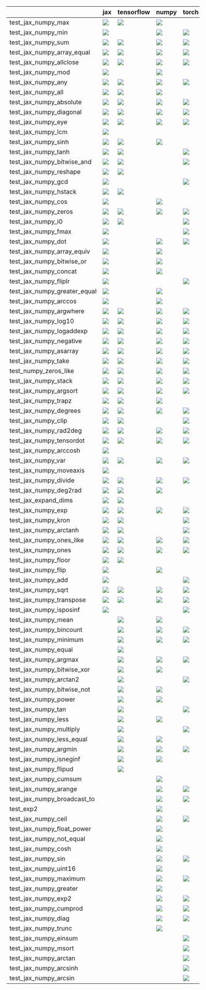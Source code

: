 |                              | jax                                                                                                                                                                                    | tensorflow                                                                                                                                                                             | numpy                                                                                                                                                                                  | torch                                                                                                                                                                                  |
|:-----------------------------|:---------------------------------------------------------------------------------------------------------------------------------------------------------------------------------------|:---------------------------------------------------------------------------------------------------------------------------------------------------------------------------------------|:---------------------------------------------------------------------------------------------------------------------------------------------------------------------------------------|:---------------------------------------------------------------------------------------------------------------------------------------------------------------------------------------|
| test_jax_numpy_max           | <a href="https://github.com/unifyai/ivy/actions/runs/3663311844/jobs/6193019538" rel="noopener noreferrer" target="_blank"><img src=https://img.shields.io/badge/-success-success></a> | <a href="https://github.com/unifyai/ivy/actions/runs/3663311844/jobs/6193020401" rel="noopener noreferrer" target="_blank"><img src=https://img.shields.io/badge/-success-success></a> | <a href="https://github.com/unifyai/ivy/actions/runs/3646148408/jobs/6156962681" rel="noopener noreferrer" target="_blank"><img src=https://img.shields.io/badge/-success-success></a> |                                                                                                                                                                                        |
| test_jax_numpy_min           | <a href="https://github.com/unifyai/ivy/actions/runs/3670690017/jobs/6205399445" rel="noopener noreferrer" target="_blank"><img src=https://img.shields.io/badge/-success-success></a> |                                                                                                                                                                                        | <a href="https://github.com/unifyai/ivy/actions/runs/3673309024/jobs/6210276071" rel="noopener noreferrer" target="_blank"><img src=https://img.shields.io/badge/-success-success></a> | <a href="https://github.com/unifyai/ivy/actions/runs/3667580631/jobs/6200128676" rel="noopener noreferrer" target="_blank"><img src=https://img.shields.io/badge/-success-success></a> |
| test_jax_numpy_sum           | <a href="https://github.com/unifyai/ivy/actions/runs/3668515124/jobs/6201734378" rel="noopener noreferrer" target="_blank"><img src=https://img.shields.io/badge/-failure-red></a>     | <a href="https://github.com/unifyai/ivy/actions/runs/3668515124/jobs/6201738844" rel="noopener noreferrer" target="_blank"><img src=https://img.shields.io/badge/-success-success></a> | <a href="https://github.com/unifyai/ivy/actions/runs/3668515124/jobs/6201734707" rel="noopener noreferrer" target="_blank"><img src=https://img.shields.io/badge/-success-success></a> | <a href="https://github.com/unifyai/ivy/actions/runs/3677485892/jobs/6219595553" rel="noopener noreferrer" target="_blank"><img src=https://img.shields.io/badge/-failure-red></a>     |
| test_jax_numpy_array_equal   | <a href="https://github.com/unifyai/ivy/actions/runs/3677485892/jobs/6219589411" rel="noopener noreferrer" target="_blank"><img src=https://img.shields.io/badge/-failure-red></a>     | <a href="https://github.com/unifyai/ivy/actions/runs/3663311844/jobs/6193019461" rel="noopener noreferrer" target="_blank"><img src=https://img.shields.io/badge/-success-success></a> | <a href="https://github.com/unifyai/ivy/actions/runs/3677485892/jobs/6219585089" rel="noopener noreferrer" target="_blank"><img src=https://img.shields.io/badge/-failure-red></a>     | <a href="null" rel="noopener noreferrer" target="_blank"><img src=https://img.shields.io/badge/-failure-red></a>                                                                       |
| test_jax_numpy_allclose      | <a href="https://github.com/unifyai/ivy/actions/runs/3663311844/jobs/6193015151" rel="noopener noreferrer" target="_blank"><img src=https://img.shields.io/badge/-failure-red></a>     | <a href="https://github.com/unifyai/ivy/actions/runs/3663311844/jobs/6193019948" rel="noopener noreferrer" target="_blank"><img src=https://img.shields.io/badge/-failure-red></a>     | <a href="https://github.com/unifyai/ivy/actions/runs/3683652584/jobs/6232473623" rel="noopener noreferrer" target="_blank"><img src=https://img.shields.io/badge/-failure-red></a>     | <a href="https://github.com/unifyai/ivy/actions/runs/3602396621" rel="noopener noreferrer" target="_blank"><img src=https://img.shields.io/badge/-success-success></a>                 |
| test_jax_numpy_mod           | <a href="null" rel="noopener noreferrer" target="_blank"><img src=https://img.shields.io/badge/-success-success></a>                                                                   |                                                                                                                                                                                        | <a href="https://github.com/unifyai/ivy/actions/runs/3607646325" rel="noopener noreferrer" target="_blank"><img src=https://img.shields.io/badge/-success-success></a>                 |                                                                                                                                                                                        |
| test_jax_numpy_any           | <a href="https://github.com/unifyai/ivy/actions/runs/3663311844/jobs/6193015151" rel="noopener noreferrer" target="_blank"><img src=https://img.shields.io/badge/-success-success></a> | <a href="https://github.com/unifyai/ivy/actions/runs/3677485892/jobs/6219604713" rel="noopener noreferrer" target="_blank"><img src=https://img.shields.io/badge/-failure-red></a>     | <a href="https://github.com/unifyai/ivy/actions/runs/3663311844/jobs/6193020968" rel="noopener noreferrer" target="_blank"><img src=https://img.shields.io/badge/-success-success></a> | <a href="https://github.com/unifyai/ivy/actions/runs/3663311844/jobs/6193019461" rel="noopener noreferrer" target="_blank"><img src=https://img.shields.io/badge/-success-success></a> |
| test_jax_numpy_all           | <a href="https://github.com/unifyai/ivy/actions/runs/3663311844/jobs/6193019538" rel="noopener noreferrer" target="_blank"><img src=https://img.shields.io/badge/-success-success></a> | <a href="https://github.com/unifyai/ivy/actions/runs/3605882870" rel="noopener noreferrer" target="_blank"><img src=https://img.shields.io/badge/-success-success></a>                 | <a href="https://github.com/unifyai/ivy/actions/runs/3677485892/jobs/6219589411" rel="noopener noreferrer" target="_blank"><img src=https://img.shields.io/badge/-failure-red></a>     |                                                                                                                                                                                        |
| test_jax_numpy_absolute      | <a href="https://github.com/unifyai/ivy/actions/runs/3668509726/jobs/6201729796" rel="noopener noreferrer" target="_blank"><img src=https://img.shields.io/badge/-success-success></a> | <a href="null" rel="noopener noreferrer" target="_blank"><img src=https://img.shields.io/badge/-success-success></a>                                                                   | <a href="https://github.com/unifyai/ivy/actions/runs/3668509726/jobs/6201711789" rel="noopener noreferrer" target="_blank"><img src=https://img.shields.io/badge/-success-success></a> | <a href="https://github.com/unifyai/ivy/actions/runs/3677485892/jobs/6219589411" rel="noopener noreferrer" target="_blank"><img src=https://img.shields.io/badge/-failure-red></a>     |
| test_jax_numpy_diagonal      | <a href="https://github.com/unifyai/ivy/actions/runs/3639233409/jobs/6142391535" rel="noopener noreferrer" target="_blank"><img src=https://img.shields.io/badge/-success-success></a> | <a href="https://github.com/unifyai/ivy/actions/runs/3639233409/jobs/6142391535" rel="noopener noreferrer" target="_blank"><img src=https://img.shields.io/badge/-success-success></a> | <a href="https://github.com/unifyai/ivy/actions/runs/3639233409/jobs/6142391535" rel="noopener noreferrer" target="_blank"><img src=https://img.shields.io/badge/-success-success></a> | <a href="https://github.com/unifyai/ivy/actions/runs/3639233409/jobs/6142391535" rel="noopener noreferrer" target="_blank"><img src=https://img.shields.io/badge/-success-success></a> |
| test_jax_numpy_eye           | <a href="https://github.com/unifyai/ivy/actions/runs/3656703461/jobs/6179472842" rel="noopener noreferrer" target="_blank"><img src=https://img.shields.io/badge/-success-success></a> | <a href="https://github.com/unifyai/ivy/actions/runs/3671625281/jobs/6207020731" rel="noopener noreferrer" target="_blank"><img src=https://img.shields.io/badge/-success-success></a> | <a href="https://github.com/unifyai/ivy/actions/runs/3656703461/jobs/6179472842" rel="noopener noreferrer" target="_blank"><img src=https://img.shields.io/badge/-success-success></a> | <a href="https://github.com/unifyai/ivy/actions/runs/3656703461/jobs/6179472842" rel="noopener noreferrer" target="_blank"><img src=https://img.shields.io/badge/-success-success></a> |
| test_jax_numpy_lcm           | <a href="https://github.com/unifyai/ivy/actions/runs/3677485892/jobs/6219604713" rel="noopener noreferrer" target="_blank"><img src=https://img.shields.io/badge/-failure-red></a>     |                                                                                                                                                                                        |                                                                                                                                                                                        |                                                                                                                                                                                        |
| test_jax_numpy_sinh          | <a href="https://github.com/unifyai/ivy/actions/runs/3663311844/jobs/6193020120" rel="noopener noreferrer" target="_blank"><img src=https://img.shields.io/badge/-success-success></a> | <a href="https://github.com/unifyai/ivy/actions/runs/3663311844/jobs/6193021427" rel="noopener noreferrer" target="_blank"><img src=https://img.shields.io/badge/-success-success></a> | <a href="https://github.com/unifyai/ivy/actions/runs/3663311844/jobs/6193020120" rel="noopener noreferrer" target="_blank"><img src=https://img.shields.io/badge/-success-success></a> |                                                                                                                                                                                        |
| test_jax_numpy_tanh          | <a href="https://github.com/unifyai/ivy/actions/runs/3663311844/jobs/6193015151" rel="noopener noreferrer" target="_blank"><img src=https://img.shields.io/badge/-success-success></a> | <a href="https://github.com/unifyai/ivy/actions/runs/3663311844/jobs/6193020278" rel="noopener noreferrer" target="_blank"><img src=https://img.shields.io/badge/-success-success></a> |                                                                                                                                                                                        | <a href="https://github.com/unifyai/ivy/actions/runs/3663311844/jobs/6193019461" rel="noopener noreferrer" target="_blank"><img src=https://img.shields.io/badge/-success-success></a> |
| test_jax_numpy_bitwise_and   | <a href="https://github.com/unifyai/ivy/actions/runs/3663311844/jobs/6193019201" rel="noopener noreferrer" target="_blank"><img src=https://img.shields.io/badge/-success-success></a> | <a href="https://github.com/unifyai/ivy/actions/runs/3663311844/jobs/6193019201" rel="noopener noreferrer" target="_blank"><img src=https://img.shields.io/badge/-success-success></a> |                                                                                                                                                                                        | <a href="https://github.com/unifyai/ivy/actions/runs/3677485892/jobs/6219585089" rel="noopener noreferrer" target="_blank"><img src=https://img.shields.io/badge/-failure-red></a>     |
| test_jax_numpy_reshape       | <a href="https://github.com/unifyai/ivy/actions/runs/3663311844/jobs/6193019948" rel="noopener noreferrer" target="_blank"><img src=https://img.shields.io/badge/-success-success></a> | <a href="null" rel="noopener noreferrer" target="_blank"><img src=https://img.shields.io/badge/-failure-red></a>                                                                       |                                                                                                                                                                                        |                                                                                                                                                                                        |
| test_jax_numpy_gcd           | <a href="https://github.com/unifyai/ivy/actions/runs/3663311844/jobs/6193019201" rel="noopener noreferrer" target="_blank"><img src=https://img.shields.io/badge/-success-success></a> |                                                                                                                                                                                        |                                                                                                                                                                                        | <a href="https://github.com/unifyai/ivy/actions/runs/3665837825/jobs/6197179835" rel="noopener noreferrer" target="_blank"><img src=https://img.shields.io/badge/-success-success></a> |
| test_jax_numpy_hstack        | <a href="https://github.com/unifyai/ivy/actions/runs/3663311844/jobs/6193015151" rel="noopener noreferrer" target="_blank"><img src=https://img.shields.io/badge/-success-success></a> | <a href="https://github.com/unifyai/ivy/actions/runs/3663311844/jobs/6193015151" rel="noopener noreferrer" target="_blank"><img src=https://img.shields.io/badge/-success-success></a> |                                                                                                                                                                                        |                                                                                                                                                                                        |
| test_jax_numpy_cos           | <a href="https://github.com/unifyai/ivy/actions/runs/3663311844/jobs/6193020278" rel="noopener noreferrer" target="_blank"><img src=https://img.shields.io/badge/-success-success></a> |                                                                                                                                                                                        | <a href="https://github.com/unifyai/ivy/actions/runs/3670912153/jobs/6205759520" rel="noopener noreferrer" target="_blank"><img src=https://img.shields.io/badge/-success-success></a> |                                                                                                                                                                                        |
| test_jax_numpy_zeros         | <a href="https://github.com/unifyai/ivy/actions/runs/3663311844/jobs/6193019336" rel="noopener noreferrer" target="_blank"><img src=https://img.shields.io/badge/-success-success></a> | <a href="https://github.com/unifyai/ivy/actions/runs/3677485892/jobs/6219595553" rel="noopener noreferrer" target="_blank"><img src=https://img.shields.io/badge/-failure-red></a>     | <a href="https://github.com/unifyai/ivy/actions/runs/3663311844/jobs/6193021301" rel="noopener noreferrer" target="_blank"><img src=https://img.shields.io/badge/-success-success></a> | <a href="https://github.com/unifyai/ivy/actions/runs/3648360752/jobs/6161693948" rel="noopener noreferrer" target="_blank"><img src=https://img.shields.io/badge/-success-success></a> |
| test_jax_numpy_i0            | <a href="https://github.com/unifyai/ivy/actions/runs/3663311844/jobs/6193019017" rel="noopener noreferrer" target="_blank"><img src=https://img.shields.io/badge/-success-success></a> | <a href="null" rel="noopener noreferrer" target="_blank"><img src=https://img.shields.io/badge/-success-success></a>                                                                   |                                                                                                                                                                                        | <a href="https://github.com/unifyai/ivy/actions/runs/3663311844/jobs/6193020120" rel="noopener noreferrer" target="_blank"><img src=https://img.shields.io/badge/-success-success></a> |
| test_jax_numpy_fmax          | <a href="null" rel="noopener noreferrer" target="_blank"><img src=https://img.shields.io/badge/-success-success></a>                                                                   |                                                                                                                                                                                        |                                                                                                                                                                                        | <a href="https://github.com/unifyai/ivy/actions/runs/3663311844/jobs/6193019538" rel="noopener noreferrer" target="_blank"><img src=https://img.shields.io/badge/-success-success></a> |
| test_jax_numpy_dot           | <a href="https://github.com/unifyai/ivy/actions/runs/3663311844/jobs/6193019017" rel="noopener noreferrer" target="_blank"><img src=https://img.shields.io/badge/-success-success></a> |                                                                                                                                                                                        | <a href="https://github.com/unifyai/ivy/actions/runs/3677485892/jobs/6219585089" rel="noopener noreferrer" target="_blank"><img src=https://img.shields.io/badge/-failure-red></a>     | <a href="https://github.com/unifyai/ivy/actions/runs/3657837451/jobs/6181909924" rel="noopener noreferrer" target="_blank"><img src=https://img.shields.io/badge/-success-success></a> |
| test_jax_numpy_array_equiv   | <a href="null" rel="noopener noreferrer" target="_blank"><img src=https://img.shields.io/badge/-success-success></a>                                                                   |                                                                                                                                                                                        | <a href="https://github.com/unifyai/ivy/actions/runs/3663311844/jobs/6193021427" rel="noopener noreferrer" target="_blank"><img src=https://img.shields.io/badge/-success-success></a> |                                                                                                                                                                                        |
| test_jax_numpy_bitwise_or    | <a href="https://github.com/unifyai/ivy/actions/runs/3663311844/jobs/6193019017" rel="noopener noreferrer" target="_blank"><img src=https://img.shields.io/badge/-success-success></a> |                                                                                                                                                                                        | <a href="https://github.com/unifyai/ivy/actions/runs/3663311844/jobs/6193019461" rel="noopener noreferrer" target="_blank"><img src=https://img.shields.io/badge/-success-success></a> |                                                                                                                                                                                        |
| test_jax_numpy_concat        | <a href="https://github.com/unifyai/ivy/actions/runs/3663311844/jobs/6193019948" rel="noopener noreferrer" target="_blank"><img src=https://img.shields.io/badge/-success-success></a> |                                                                                                                                                                                        | <a href="https://github.com/unifyai/ivy/actions/runs/3663311844/jobs/6193019336" rel="noopener noreferrer" target="_blank"><img src=https://img.shields.io/badge/-success-success></a> |                                                                                                                                                                                        |
| test_jax_numpy_fliplr        | <a href="https://github.com/unifyai/ivy/actions/runs/3663311844/jobs/6193021427" rel="noopener noreferrer" target="_blank"><img src=https://img.shields.io/badge/-success-success></a> |                                                                                                                                                                                        |                                                                                                                                                                                        | <a href="https://github.com/unifyai/ivy/actions/runs/3663311844/jobs/6193019538" rel="noopener noreferrer" target="_blank"><img src=https://img.shields.io/badge/-success-success></a> |
| test_jax_numpy_greater_equal | <a href="https://github.com/unifyai/ivy/actions/runs/3663311844/jobs/6193021427" rel="noopener noreferrer" target="_blank"><img src=https://img.shields.io/badge/-success-success></a> |                                                                                                                                                                                        | <a href="https://github.com/unifyai/ivy/actions/runs/3677485892/jobs/6219595553" rel="noopener noreferrer" target="_blank"><img src=https://img.shields.io/badge/-failure-red></a>     |                                                                                                                                                                                        |
| test_jax_numpy_arccos        | <a href="https://github.com/unifyai/ivy/actions/runs/3663311844/jobs/6193019461" rel="noopener noreferrer" target="_blank"><img src=https://img.shields.io/badge/-success-success></a> |                                                                                                                                                                                        | <a href="https://github.com/unifyai/ivy/actions/runs/3663311844/jobs/6193021301" rel="noopener noreferrer" target="_blank"><img src=https://img.shields.io/badge/-success-success></a> |                                                                                                                                                                                        |
| test_jax_numpy_argwhere      | <a href="https://github.com/unifyai/ivy/actions/runs/3655771709/jobs/6177464290" rel="noopener noreferrer" target="_blank"><img src=https://img.shields.io/badge/-success-success></a> | <a href="https://github.com/unifyai/ivy/actions/runs/3641939900/jobs/6148510478" rel="noopener noreferrer" target="_blank"><img src=https://img.shields.io/badge/-success-success></a> | <a href="https://github.com/unifyai/ivy/actions/runs/3641939900/jobs/6148510478" rel="noopener noreferrer" target="_blank"><img src=https://img.shields.io/badge/-success-success></a> | <a href="https://github.com/unifyai/ivy/actions/runs/3675349807/jobs/6214657051" rel="noopener noreferrer" target="_blank"><img src=https://img.shields.io/badge/-failure-red></a>     |
| test_jax_numpy_log10         | <a href="https://github.com/unifyai/ivy/actions/runs/3665054066/jobs/6195883617" rel="noopener noreferrer" target="_blank"><img src=https://img.shields.io/badge/-success-success></a> | <a href="https://github.com/unifyai/ivy/actions/runs/3665054066/jobs/6195883617" rel="noopener noreferrer" target="_blank"><img src=https://img.shields.io/badge/-success-success></a> | <a href="https://github.com/unifyai/ivy/actions/runs/3665054066/jobs/6195883617" rel="noopener noreferrer" target="_blank"><img src=https://img.shields.io/badge/-success-success></a> | <a href="https://github.com/unifyai/ivy/actions/runs/3665054066/jobs/6195883617" rel="noopener noreferrer" target="_blank"><img src=https://img.shields.io/badge/-success-success></a> |
| test_jax_numpy_logaddexp     | <a href="https://github.com/unifyai/ivy/actions/runs/3676281853/jobs/6216738555" rel="noopener noreferrer" target="_blank"><img src=https://img.shields.io/badge/-failure-red></a>     | <a href="https://github.com/unifyai/ivy/actions/runs/3665054066/jobs/6195883617" rel="noopener noreferrer" target="_blank"><img src=https://img.shields.io/badge/-success-success></a> | <a href="https://github.com/unifyai/ivy/actions/runs/3665054066/jobs/6195883617" rel="noopener noreferrer" target="_blank"><img src=https://img.shields.io/badge/-success-success></a> | <a href="https://github.com/unifyai/ivy/actions/runs/3666665338/jobs/6198563598" rel="noopener noreferrer" target="_blank"><img src=https://img.shields.io/badge/-success-success></a> |
| test_jax_numpy_negative      | <a href="https://github.com/unifyai/ivy/actions/runs/3650735948/jobs/6167114990" rel="noopener noreferrer" target="_blank"><img src=https://img.shields.io/badge/-success-success></a> | <a href="https://github.com/unifyai/ivy/actions/runs/3650735948/jobs/6167114990" rel="noopener noreferrer" target="_blank"><img src=https://img.shields.io/badge/-success-success></a> | <a href="https://github.com/unifyai/ivy/actions/runs/3650735948/jobs/6167114990" rel="noopener noreferrer" target="_blank"><img src=https://img.shields.io/badge/-success-success></a> | <a href="https://github.com/unifyai/ivy/actions/runs/3650735948/jobs/6167114990" rel="noopener noreferrer" target="_blank"><img src=https://img.shields.io/badge/-success-success></a> |
| test_jax_numpy_asarray       | <a href="https://github.com/unifyai/ivy/actions/runs/3650735948/jobs/6167114990" rel="noopener noreferrer" target="_blank"><img src=https://img.shields.io/badge/-success-success></a> | <a href="https://github.com/unifyai/ivy/actions/runs/3650735948/jobs/6167114990" rel="noopener noreferrer" target="_blank"><img src=https://img.shields.io/badge/-success-success></a> | <a href="https://github.com/unifyai/ivy/actions/runs/3650735948/jobs/6167114990" rel="noopener noreferrer" target="_blank"><img src=https://img.shields.io/badge/-success-success></a> | <a href="https://github.com/unifyai/ivy/actions/runs/3650735948/jobs/6167114990" rel="noopener noreferrer" target="_blank"><img src=https://img.shields.io/badge/-success-success></a> |
| test_jax_numpy_take          | <a href="https://github.com/unifyai/ivy/actions/runs/3650735948/jobs/6167114990" rel="noopener noreferrer" target="_blank"><img src=https://img.shields.io/badge/-success-success></a> | <a href="https://github.com/unifyai/ivy/actions/runs/3650735948/jobs/6167114990" rel="noopener noreferrer" target="_blank"><img src=https://img.shields.io/badge/-failure-red></a>     | <a href="https://github.com/unifyai/ivy/actions/runs/3667960457/jobs/6200759736" rel="noopener noreferrer" target="_blank"><img src=https://img.shields.io/badge/-failure-red></a>     | <a href="https://github.com/unifyai/ivy/actions/runs/3650735948/jobs/6167114990" rel="noopener noreferrer" target="_blank"><img src=https://img.shields.io/badge/-failure-red></a>     |
| test_numpy_zeros_like        | <a href="https://github.com/unifyai/ivy/actions/runs/3650735948/jobs/6167114990" rel="noopener noreferrer" target="_blank"><img src=https://img.shields.io/badge/-success-success></a> | <a href="null" rel="noopener noreferrer" target="_blank"><img src=https://img.shields.io/badge/-failure-red></a>                                                                       | <a href="https://github.com/unifyai/ivy/actions/runs/3677485892/jobs/6219589411" rel="noopener noreferrer" target="_blank"><img src=https://img.shields.io/badge/-failure-red></a>     | <a href="https://github.com/unifyai/ivy/actions/runs/3681549939/jobs/6228353478" rel="noopener noreferrer" target="_blank"><img src=https://img.shields.io/badge/-failure-red></a>     |
| test_jax_numpy_stack         | <a href="https://github.com/unifyai/ivy/actions/runs/3650735948/jobs/6167114990" rel="noopener noreferrer" target="_blank"><img src=https://img.shields.io/badge/-success-success></a> | <a href="https://github.com/unifyai/ivy/actions/runs/3682928573/jobs/6231006061" rel="noopener noreferrer" target="_blank"><img src=https://img.shields.io/badge/-failure-red></a>     | <a href="https://github.com/unifyai/ivy/actions/runs/3680386577/jobs/6225933093" rel="noopener noreferrer" target="_blank"><img src=https://img.shields.io/badge/-failure-red></a>     | <a href="https://github.com/unifyai/ivy/actions/runs/3650735948/jobs/6167114990" rel="noopener noreferrer" target="_blank"><img src=https://img.shields.io/badge/-success-success></a> |
| test_jax_numpy_argsort       | <a href="https://github.com/unifyai/ivy/actions/runs/3657837451/jobs/6181895511" rel="noopener noreferrer" target="_blank"><img src=https://img.shields.io/badge/-success-success></a> | <a href="https://github.com/unifyai/ivy/actions/runs/3657837451/jobs/6181895511" rel="noopener noreferrer" target="_blank"><img src=https://img.shields.io/badge/-success-success></a> | <a href="https://github.com/unifyai/ivy/actions/runs/3665031979/jobs/6195850994" rel="noopener noreferrer" target="_blank"><img src=https://img.shields.io/badge/-success-success></a> | <a href="https://github.com/unifyai/ivy/actions/runs/3678253029/jobs/6221287212" rel="noopener noreferrer" target="_blank"><img src=https://img.shields.io/badge/-failure-red></a>     |
| test_jax_numpy_trapz         | <a href="https://github.com/unifyai/ivy/actions/runs/3679551549/jobs/6224137378" rel="noopener noreferrer" target="_blank"><img src=https://img.shields.io/badge/-failure-red></a>     | <a href="https://github.com/unifyai/ivy/actions/runs/3663311844/jobs/6193019538" rel="noopener noreferrer" target="_blank"><img src=https://img.shields.io/badge/-success-success></a> | <a href="https://github.com/unifyai/ivy/actions/runs/3663311844/jobs/6193021155" rel="noopener noreferrer" target="_blank"><img src=https://img.shields.io/badge/-success-success></a> |                                                                                                                                                                                        |
| test_jax_numpy_degrees       | <a href="https://github.com/unifyai/ivy/actions/runs/3656703461/jobs/6179472842" rel="noopener noreferrer" target="_blank"><img src=https://img.shields.io/badge/-success-success></a> | <a href="https://github.com/unifyai/ivy/actions/runs/3656703461/jobs/6179472842" rel="noopener noreferrer" target="_blank"><img src=https://img.shields.io/badge/-success-success></a> | <a href="https://github.com/unifyai/ivy/actions/runs/3656703461/jobs/6179472842" rel="noopener noreferrer" target="_blank"><img src=https://img.shields.io/badge/-success-success></a> | <a href="https://github.com/unifyai/ivy/actions/runs/3656703461/jobs/6179472842" rel="noopener noreferrer" target="_blank"><img src=https://img.shields.io/badge/-success-success></a> |
| test_jax_numpy_clip          | <a href="https://github.com/unifyai/ivy/actions/runs/3657837451/jobs/6181926239" rel="noopener noreferrer" target="_blank"><img src=https://img.shields.io/badge/-success-success></a> | <a href="null" rel="noopener noreferrer" target="_blank"><img src=https://img.shields.io/badge/-success-success></a>                                                                   |                                                                                                                                                                                        | <a href="https://github.com/unifyai/ivy/actions/runs/3663311844/jobs/6193020968" rel="noopener noreferrer" target="_blank"><img src=https://img.shields.io/badge/-success-success></a> |
| test_jax_numpy_rad2deg       | <a href="https://github.com/unifyai/ivy/actions/runs/3658326695/jobs/6182994334" rel="noopener noreferrer" target="_blank"><img src=https://img.shields.io/badge/-success-success></a> | <a href="https://github.com/unifyai/ivy/actions/runs/3658326695/jobs/6182994334" rel="noopener noreferrer" target="_blank"><img src=https://img.shields.io/badge/-failure-red></a>     | <a href="https://github.com/unifyai/ivy/actions/runs/3658326695/jobs/6182994334" rel="noopener noreferrer" target="_blank"><img src=https://img.shields.io/badge/-failure-red></a>     | <a href="https://github.com/unifyai/ivy/actions/runs/3658326695/jobs/6182994334" rel="noopener noreferrer" target="_blank"><img src=https://img.shields.io/badge/-failure-red></a>     |
| test_jax_numpy_tensordot     | <a href="https://github.com/unifyai/ivy/actions/runs/3671955393/jobs/6207671624" rel="noopener noreferrer" target="_blank"><img src=https://img.shields.io/badge/-success-success></a> | <a href="https://github.com/unifyai/ivy/actions/runs/3659007486/jobs/6184518371" rel="noopener noreferrer" target="_blank"><img src=https://img.shields.io/badge/-success-success></a> | <a href="https://github.com/unifyai/ivy/actions/runs/3659007486/jobs/6184518371" rel="noopener noreferrer" target="_blank"><img src=https://img.shields.io/badge/-success-success></a> | <a href="https://github.com/unifyai/ivy/actions/runs/3677485892/jobs/6219604713" rel="noopener noreferrer" target="_blank"><img src=https://img.shields.io/badge/-failure-red></a>     |
| test_jax_numpy_arccosh       | <a href="https://github.com/unifyai/ivy/actions/runs/3662126023/jobs/6190986508" rel="noopener noreferrer" target="_blank"><img src=https://img.shields.io/badge/-success-success></a> |                                                                                                                                                                                        |                                                                                                                                                                                        |                                                                                                                                                                                        |
| test_jax_numpy_var           | <a href="https://github.com/unifyai/ivy/actions/runs/3663235245/jobs/6192881581" rel="noopener noreferrer" target="_blank"><img src=https://img.shields.io/badge/-failure-red></a>     | <a href="https://github.com/unifyai/ivy/actions/runs/3663311844/jobs/6193019017" rel="noopener noreferrer" target="_blank"><img src=https://img.shields.io/badge/-success-success></a> | <a href="https://github.com/unifyai/ivy/actions/runs/3620604144/jobs/6103049144" rel="noopener noreferrer" target="_blank"><img src=https://img.shields.io/badge/-failure-red></a>     | <a href="https://github.com/unifyai/ivy/actions/runs/3639624567/jobs/6143325545" rel="noopener noreferrer" target="_blank"><img src=https://img.shields.io/badge/-failure-red></a>     |
| test_jax_numpy_moveaxis      | <a href="https://github.com/unifyai/ivy/actions/runs/3665031979/jobs/6195850994" rel="noopener noreferrer" target="_blank"><img src=https://img.shields.io/badge/-success-success></a> |                                                                                                                                                                                        |                                                                                                                                                                                        |                                                                                                                                                                                        |
| test_jax_numpy_divide        | <a href="https://github.com/unifyai/ivy/actions/runs/3679786809/jobs/6224699579" rel="noopener noreferrer" target="_blank"><img src=https://img.shields.io/badge/-failure-red></a>     | <a href="https://github.com/unifyai/ivy/actions/runs/3665054066/jobs/6195883617" rel="noopener noreferrer" target="_blank"><img src=https://img.shields.io/badge/-failure-red></a>     | <a href="https://github.com/unifyai/ivy/actions/runs/3665054066/jobs/6195883617" rel="noopener noreferrer" target="_blank"><img src=https://img.shields.io/badge/-failure-red></a>     | <a href="https://github.com/unifyai/ivy/actions/runs/3665054066/jobs/6195883617" rel="noopener noreferrer" target="_blank"><img src=https://img.shields.io/badge/-failure-red></a>     |
| test_jax_numpy_deg2rad       | <a href="https://github.com/unifyai/ivy/actions/runs/3666665338/jobs/6198563598" rel="noopener noreferrer" target="_blank"><img src=https://img.shields.io/badge/-success-success></a> | <a href="https://github.com/unifyai/ivy/actions/runs/3663311844/jobs/6193019017" rel="noopener noreferrer" target="_blank"><img src=https://img.shields.io/badge/-success-success></a> | <a href="https://github.com/unifyai/ivy/actions/runs/3663311844/jobs/6193019538" rel="noopener noreferrer" target="_blank"><img src=https://img.shields.io/badge/-success-success></a> |                                                                                                                                                                                        |
| test_jax_expand_dims         | <a href="https://github.com/unifyai/ivy/actions/runs/3668561261/jobs/6201778479" rel="noopener noreferrer" target="_blank"><img src=https://img.shields.io/badge/-success-success></a> | <a href="https://github.com/unifyai/ivy/actions/runs/3662126023/jobs/6190986508" rel="noopener noreferrer" target="_blank"><img src=https://img.shields.io/badge/-success-success></a> |                                                                                                                                                                                        |                                                                                                                                                                                        |
| test_jax_numpy_exp           | <a href="https://github.com/unifyai/ivy/actions/runs/3673773255/jobs/6211230139" rel="noopener noreferrer" target="_blank"><img src=https://img.shields.io/badge/-failure-red></a>     | <a href="https://github.com/unifyai/ivy/actions/runs/3673773255/jobs/6211230139" rel="noopener noreferrer" target="_blank"><img src=https://img.shields.io/badge/-failure-red></a>     | <a href="https://github.com/unifyai/ivy/actions/runs/3673773255/jobs/6211230139" rel="noopener noreferrer" target="_blank"><img src=https://img.shields.io/badge/-failure-red></a>     | <a href="https://github.com/unifyai/ivy/actions/runs/3673773255/jobs/6211230139" rel="noopener noreferrer" target="_blank"><img src=https://img.shields.io/badge/-failure-red></a>     |
| test_jax_numpy_kron          | <a href="https://github.com/unifyai/ivy/actions/runs/3672759146/jobs/6209243939" rel="noopener noreferrer" target="_blank"><img src=https://img.shields.io/badge/-success-success></a> | <a href="https://github.com/unifyai/ivy/actions/runs/3669416978/jobs/6203232433" rel="noopener noreferrer" target="_blank"><img src=https://img.shields.io/badge/-failure-red></a>     |                                                                                                                                                                                        | <a href="https://github.com/unifyai/ivy/actions/runs/3663311844/jobs/6193019017" rel="noopener noreferrer" target="_blank"><img src=https://img.shields.io/badge/-success-success></a> |
| test_jax_numpy_arctanh       | <a href="https://github.com/unifyai/ivy/actions/runs/3674019802/jobs/6211741484" rel="noopener noreferrer" target="_blank"><img src=https://img.shields.io/badge/-failure-red></a>     | <a href="https://github.com/unifyai/ivy/actions/runs/3647872416/jobs/6160617663" rel="noopener noreferrer" target="_blank"><img src=https://img.shields.io/badge/-success-success></a> |                                                                                                                                                                                        | <a href="https://github.com/unifyai/ivy/actions/runs/3677485892/jobs/6219589411" rel="noopener noreferrer" target="_blank"><img src=https://img.shields.io/badge/-failure-red></a>     |
| test_jax_numpy_ones_like     | <a href="https://github.com/unifyai/ivy/actions/runs/3676748663/jobs/6217849221" rel="noopener noreferrer" target="_blank"><img src=https://img.shields.io/badge/-failure-red></a>     | <a href="https://github.com/unifyai/ivy/actions/runs/3676748663/jobs/6217849221" rel="noopener noreferrer" target="_blank"><img src=https://img.shields.io/badge/-failure-red></a>     | <a href="https://github.com/unifyai/ivy/actions/runs/3676748663/jobs/6217849221" rel="noopener noreferrer" target="_blank"><img src=https://img.shields.io/badge/-failure-red></a>     | <a href="https://github.com/unifyai/ivy/actions/runs/3676748663/jobs/6217849221" rel="noopener noreferrer" target="_blank"><img src=https://img.shields.io/badge/-failure-red></a>     |
| test_jax_numpy_ones          | <a href="https://github.com/unifyai/ivy/actions/runs/3676748663/jobs/6217849221" rel="noopener noreferrer" target="_blank"><img src=https://img.shields.io/badge/-failure-red></a>     | <a href="https://github.com/unifyai/ivy/actions/runs/3676748663/jobs/6217849221" rel="noopener noreferrer" target="_blank"><img src=https://img.shields.io/badge/-failure-red></a>     | <a href="https://github.com/unifyai/ivy/actions/runs/3676748663/jobs/6217849221" rel="noopener noreferrer" target="_blank"><img src=https://img.shields.io/badge/-failure-red></a>     | <a href="https://github.com/unifyai/ivy/actions/runs/3676748663/jobs/6217849221" rel="noopener noreferrer" target="_blank"><img src=https://img.shields.io/badge/-failure-red></a>     |
| test_jax_numpy_floor         | <a href="null" rel="noopener noreferrer" target="_blank"><img src=https://img.shields.io/badge/-failure-red></a>                                                                       | <a href="https://github.com/unifyai/ivy/actions/runs/3663311844/jobs/6193020278" rel="noopener noreferrer" target="_blank"><img src=https://img.shields.io/badge/-success-success></a> |                                                                                                                                                                                        |                                                                                                                                                                                        |
| test_jax_numpy_flip          | <a href="https://github.com/unifyai/ivy/actions/runs/3677485892/jobs/6219585089" rel="noopener noreferrer" target="_blank"><img src=https://img.shields.io/badge/-failure-red></a>     |                                                                                                                                                                                        | <a href="null" rel="noopener noreferrer" target="_blank"><img src=https://img.shields.io/badge/-failure-red></a>                                                                       |                                                                                                                                                                                        |
| test_jax_numpy_add           | <a href="https://github.com/unifyai/ivy/actions/runs/3677485892/jobs/6219595553" rel="noopener noreferrer" target="_blank"><img src=https://img.shields.io/badge/-failure-red></a>     |                                                                                                                                                                                        |                                                                                                                                                                                        | <a href="null" rel="noopener noreferrer" target="_blank"><img src=https://img.shields.io/badge/-success-success></a>                                                                   |
| test_jax_numpy_sqrt          | <a href="https://github.com/unifyai/ivy/actions/runs/3678221733/jobs/6221227355" rel="noopener noreferrer" target="_blank"><img src=https://img.shields.io/badge/-failure-red></a>     | <a href="https://github.com/unifyai/ivy/actions/runs/3678221733/jobs/6221227355" rel="noopener noreferrer" target="_blank"><img src=https://img.shields.io/badge/-failure-red></a>     | <a href="https://github.com/unifyai/ivy/actions/runs/3678221733/jobs/6221227355" rel="noopener noreferrer" target="_blank"><img src=https://img.shields.io/badge/-failure-red></a>     | <a href="https://github.com/unifyai/ivy/actions/runs/3678221733/jobs/6221227355" rel="noopener noreferrer" target="_blank"><img src=https://img.shields.io/badge/-failure-red></a>     |
| test_jax_numpy_transpose     | <a href="https://github.com/unifyai/ivy/actions/runs/3678221733/jobs/6221227355" rel="noopener noreferrer" target="_blank"><img src=https://img.shields.io/badge/-failure-red></a>     | <a href="https://github.com/unifyai/ivy/actions/runs/3678221733/jobs/6221227355" rel="noopener noreferrer" target="_blank"><img src=https://img.shields.io/badge/-failure-red></a>     | <a href="https://github.com/unifyai/ivy/actions/runs/3678221733/jobs/6221227355" rel="noopener noreferrer" target="_blank"><img src=https://img.shields.io/badge/-failure-red></a>     | <a href="https://github.com/unifyai/ivy/actions/runs/3678221733/jobs/6221227355" rel="noopener noreferrer" target="_blank"><img src=https://img.shields.io/badge/-failure-red></a>     |
| test_jax_numpy_isposinf      | <a href="https://github.com/unifyai/ivy/actions/runs/3682598094/jobs/6230361180" rel="noopener noreferrer" target="_blank"><img src=https://img.shields.io/badge/-failure-red></a>     |                                                                                                                                                                                        |                                                                                                                                                                                        | <a href="https://github.com/unifyai/ivy/actions/runs/3648766194/jobs/6162571089" rel="noopener noreferrer" target="_blank"><img src=https://img.shields.io/badge/-success-success></a> |
| test_jax_numpy_mean          |                                                                                                                                                                                        | <a href="https://github.com/unifyai/ivy/actions/runs/3639624567/jobs/6143282600" rel="noopener noreferrer" target="_blank"><img src=https://img.shields.io/badge/-success-success></a> | <a href="https://github.com/unifyai/ivy/actions/runs/3669416978/jobs/6203232433" rel="noopener noreferrer" target="_blank"><img src=https://img.shields.io/badge/-success-success></a> |                                                                                                                                                                                        |
| test_jax_numpy_bincount      |                                                                                                                                                                                        | <a href="null" rel="noopener noreferrer" target="_blank"><img src=https://img.shields.io/badge/-success-success></a>                                                                   | <a href="https://github.com/unifyai/ivy/actions/runs/3677485892/jobs/6219589411" rel="noopener noreferrer" target="_blank"><img src=https://img.shields.io/badge/-failure-red></a>     | <a href="https://github.com/unifyai/ivy/actions/runs/3603009043" rel="noopener noreferrer" target="_blank"><img src=https://img.shields.io/badge/-success-success></a>                 |
| test_jax_numpy_minimum       |                                                                                                                                                                                        | <a href="null" rel="noopener noreferrer" target="_blank"><img src=https://img.shields.io/badge/-success-success></a>                                                                   | <a href="https://github.com/unifyai/ivy/actions/runs/3663311844/jobs/6193019948" rel="noopener noreferrer" target="_blank"><img src=https://img.shields.io/badge/-success-success></a> | <a href="https://github.com/unifyai/ivy/actions/runs/3677485892/jobs/6219547681" rel="noopener noreferrer" target="_blank"><img src=https://img.shields.io/badge/-failure-red></a>     |
| test_jax_numpy_equal         |                                                                                                                                                                                        | <a href="https://github.com/unifyai/ivy/actions/runs/3663311844/jobs/6193020120" rel="noopener noreferrer" target="_blank"><img src=https://img.shields.io/badge/-success-success></a> |                                                                                                                                                                                        |                                                                                                                                                                                        |
| test_jax_numpy_argmax        |                                                                                                                                                                                        | <a href="https://github.com/unifyai/ivy/actions/runs/3670690017/jobs/6205399445" rel="noopener noreferrer" target="_blank"><img src=https://img.shields.io/badge/-success-success></a> | <a href="null" rel="noopener noreferrer" target="_blank"><img src=https://img.shields.io/badge/-success-success></a>                                                                   | <a href="https://github.com/unifyai/ivy/actions/runs/3677485892/jobs/6219595553" rel="noopener noreferrer" target="_blank"><img src=https://img.shields.io/badge/-failure-red></a>     |
| test_jax_numpy_bitwise_xor   |                                                                                                                                                                                        | <a href="null" rel="noopener noreferrer" target="_blank"><img src=https://img.shields.io/badge/-success-success></a>                                                                   | <a href="https://github.com/unifyai/ivy/actions/runs/3677485892/jobs/6219604713" rel="noopener noreferrer" target="_blank"><img src=https://img.shields.io/badge/-failure-red></a>     |                                                                                                                                                                                        |
| test_jax_numpy_arctan2       |                                                                                                                                                                                        | <a href="https://github.com/unifyai/ivy/actions/runs/3663311844/jobs/6193020278" rel="noopener noreferrer" target="_blank"><img src=https://img.shields.io/badge/-success-success></a> |                                                                                                                                                                                        | <a href="https://github.com/unifyai/ivy/actions/runs/3663311844/jobs/6193020120" rel="noopener noreferrer" target="_blank"><img src=https://img.shields.io/badge/-success-success></a> |
| test_jax_numpy_bitwise_not   |                                                                                                                                                                                        | <a href="https://github.com/unifyai/ivy/actions/runs/3663311844/jobs/6193020120" rel="noopener noreferrer" target="_blank"><img src=https://img.shields.io/badge/-success-success></a> | <a href="https://github.com/unifyai/ivy/actions/runs/3663311844/jobs/6193019804" rel="noopener noreferrer" target="_blank"><img src=https://img.shields.io/badge/-success-success></a> |                                                                                                                                                                                        |
| test_jax_numpy_power         |                                                                                                                                                                                        | <a href="https://github.com/unifyai/ivy/actions/runs/3677485892/jobs/6219595553" rel="noopener noreferrer" target="_blank"><img src=https://img.shields.io/badge/-failure-red></a>     | <a href="https://github.com/unifyai/ivy/actions/runs/3677485892/jobs/6219595553" rel="noopener noreferrer" target="_blank"><img src=https://img.shields.io/badge/-failure-red></a>     |                                                                                                                                                                                        |
| test_jax_numpy_tan           |                                                                                                                                                                                        | <a href="https://github.com/unifyai/ivy/actions/runs/3663311844/jobs/6193019461" rel="noopener noreferrer" target="_blank"><img src=https://img.shields.io/badge/-success-success></a> |                                                                                                                                                                                        | <a href="https://github.com/unifyai/ivy/actions/runs/3663311844/jobs/6193020968" rel="noopener noreferrer" target="_blank"><img src=https://img.shields.io/badge/-success-success></a> |
| test_jax_numpy_less          |                                                                                                                                                                                        | <a href="https://github.com/unifyai/ivy/actions/runs/3659115788/jobs/6184750340" rel="noopener noreferrer" target="_blank"><img src=https://img.shields.io/badge/-success-success></a> | <a href="https://github.com/unifyai/ivy/actions/runs/3677485892/jobs/6219585089" rel="noopener noreferrer" target="_blank"><img src=https://img.shields.io/badge/-failure-red></a>     |                                                                                                                                                                                        |
| test_jax_numpy_multiply      |                                                                                                                                                                                        | <a href="https://github.com/unifyai/ivy/actions/runs/3666665338/jobs/6198563598" rel="noopener noreferrer" target="_blank"><img src=https://img.shields.io/badge/-success-success></a> |                                                                                                                                                                                        | <a href="https://github.com/unifyai/ivy/actions/runs/3677485892/jobs/6219604713" rel="noopener noreferrer" target="_blank"><img src=https://img.shields.io/badge/-failure-red></a>     |
| test_jax_numpy_less_equal    |                                                                                                                                                                                        | <a href="https://github.com/unifyai/ivy/actions/runs/3677485892/jobs/6219595553" rel="noopener noreferrer" target="_blank"><img src=https://img.shields.io/badge/-failure-red></a>     | <a href="https://github.com/unifyai/ivy/actions/runs/3663311844/jobs/6193020968" rel="noopener noreferrer" target="_blank"><img src=https://img.shields.io/badge/-success-success></a> |                                                                                                                                                                                        |
| test_jax_numpy_argmin        |                                                                                                                                                                                        | <a href="https://github.com/unifyai/ivy/actions/runs/3677485892/jobs/6219547681" rel="noopener noreferrer" target="_blank"><img src=https://img.shields.io/badge/-failure-red></a>     | <a href="https://github.com/unifyai/ivy/actions/runs/3663311844/jobs/6193015151" rel="noopener noreferrer" target="_blank"><img src=https://img.shields.io/badge/-success-success></a> | <a href="https://github.com/unifyai/ivy/actions/runs/3669856646/jobs/6203987124" rel="noopener noreferrer" target="_blank"><img src=https://img.shields.io/badge/-success-success></a> |
| test_jax_numpy_isneginf      |                                                                                                                                                                                        | <a href="https://github.com/unifyai/ivy/actions/runs/3677485892/jobs/6219604713" rel="noopener noreferrer" target="_blank"><img src=https://img.shields.io/badge/-failure-red></a>     | <a href="https://github.com/unifyai/ivy/actions/runs/3667774159/jobs/6200456141" rel="noopener noreferrer" target="_blank"><img src=https://img.shields.io/badge/-success-success></a> |                                                                                                                                                                                        |
| test_jax_numpy_flipud        |                                                                                                                                                                                        | <a href="https://github.com/unifyai/ivy/actions/runs/3677485892/jobs/6219547681" rel="noopener noreferrer" target="_blank"><img src=https://img.shields.io/badge/-failure-red></a>     |                                                                                                                                                                                        |                                                                                                                                                                                        |
| test_jax_numpy_cumsum        |                                                                                                                                                                                        |                                                                                                                                                                                        | <a href="null" rel="noopener noreferrer" target="_blank"><img src=https://img.shields.io/badge/-success-success></a>                                                                   |                                                                                                                                                                                        |
| test_jax_numpy_arange        |                                                                                                                                                                                        |                                                                                                                                                                                        | <a href="https://github.com/unifyai/ivy/actions/runs/3663311844/jobs/6193019017" rel="noopener noreferrer" target="_blank"><img src=https://img.shields.io/badge/-success-success></a> | <a href="https://github.com/unifyai/ivy/actions/runs/3677485892/jobs/6219604713" rel="noopener noreferrer" target="_blank"><img src=https://img.shields.io/badge/-failure-red></a>     |
| test_jax_numpy_broadcast_to  |                                                                                                                                                                                        |                                                                                                                                                                                        | <a href="https://github.com/unifyai/ivy/actions/runs/3663311844/jobs/6193019804" rel="noopener noreferrer" target="_blank"><img src=https://img.shields.io/badge/-success-success></a> | <a href="https://github.com/unifyai/ivy/actions/runs/3676748663/jobs/6217894819" rel="noopener noreferrer" target="_blank"><img src=https://img.shields.io/badge/-failure-red></a>     |
| test_exp2                    |                                                                                                                                                                                        |                                                                                                                                                                                        | <a href="https://github.com/unifyai/ivy/actions/runs/3663311844/jobs/6193021301" rel="noopener noreferrer" target="_blank"><img src=https://img.shields.io/badge/-failure-red></a>     |                                                                                                                                                                                        |
| test_jax_numpy_ceil          |                                                                                                                                                                                        |                                                                                                                                                                                        | <a href="https://github.com/unifyai/ivy/actions/runs/3663311844/jobs/6193019201" rel="noopener noreferrer" target="_blank"><img src=https://img.shields.io/badge/-success-success></a> | <a href="https://github.com/unifyai/ivy/actions/runs/3664828359/jobs/6195491203" rel="noopener noreferrer" target="_blank"><img src=https://img.shields.io/badge/-success-success></a> |
| test_jax_numpy_float_power   |                                                                                                                                                                                        |                                                                                                                                                                                        | <a href="https://github.com/unifyai/ivy/actions/runs/3663311844/jobs/6193019948" rel="noopener noreferrer" target="_blank"><img src=https://img.shields.io/badge/-success-success></a> |                                                                                                                                                                                        |
| test_jax_numpy_not_equal     |                                                                                                                                                                                        |                                                                                                                                                                                        | <a href="https://github.com/unifyai/ivy/actions/runs/3663311844/jobs/6193020968" rel="noopener noreferrer" target="_blank"><img src=https://img.shields.io/badge/-success-success></a> |                                                                                                                                                                                        |
| test_jax_numpy_cosh          |                                                                                                                                                                                        |                                                                                                                                                                                        | <a href="https://github.com/unifyai/ivy/actions/runs/3663311844/jobs/6193020968" rel="noopener noreferrer" target="_blank"><img src=https://img.shields.io/badge/-success-success></a> |                                                                                                                                                                                        |
| test_jax_numpy_sin           |                                                                                                                                                                                        |                                                                                                                                                                                        | <a href="https://github.com/unifyai/ivy/actions/runs/3670058961/jobs/6204324604" rel="noopener noreferrer" target="_blank"><img src=https://img.shields.io/badge/-success-success></a> | <a href="https://github.com/unifyai/ivy/actions/runs/3678718653/jobs/6222314933" rel="noopener noreferrer" target="_blank"><img src=https://img.shields.io/badge/-failure-red></a>     |
| test_jax_numpy_uint16        |                                                                                                                                                                                        |                                                                                                                                                                                        | <a href="https://github.com/unifyai/ivy/actions/runs/3646229083/jobs/6157093346" rel="noopener noreferrer" target="_blank"><img src=https://img.shields.io/badge/-success-success></a> |                                                                                                                                                                                        |
| test_jax_numpy_maximum       |                                                                                                                                                                                        |                                                                                                                                                                                        | <a href="https://github.com/unifyai/ivy/actions/runs/3663052084/jobs/6192581650" rel="noopener noreferrer" target="_blank"><img src=https://img.shields.io/badge/-success-success></a> | <a href="https://github.com/unifyai/ivy/actions/runs/3677485892/jobs/6219595553" rel="noopener noreferrer" target="_blank"><img src=https://img.shields.io/badge/-failure-red></a>     |
| test_jax_numpy_greater       |                                                                                                                                                                                        |                                                                                                                                                                                        | <a href="https://github.com/unifyai/ivy/actions/runs/3679970929/jobs/6225032773" rel="noopener noreferrer" target="_blank"><img src=https://img.shields.io/badge/-failure-red></a>     |                                                                                                                                                                                        |
| test_jax_numpy_exp2          |                                                                                                                                                                                        |                                                                                                                                                                                        | <a href="https://github.com/unifyai/ivy/actions/runs/3667580631/jobs/6200128676" rel="noopener noreferrer" target="_blank"><img src=https://img.shields.io/badge/-success-success></a> | <a href="https://github.com/unifyai/ivy/actions/runs/3665441213/jobs/6196516779" rel="noopener noreferrer" target="_blank"><img src=https://img.shields.io/badge/-success-success></a> |
| test_jax_numpy_cumprod       |                                                                                                                                                                                        |                                                                                                                                                                                        | <a href="https://github.com/unifyai/ivy/actions/runs/3668509726/jobs/6201736979" rel="noopener noreferrer" target="_blank"><img src=https://img.shields.io/badge/-success-success></a> | <a href="https://github.com/unifyai/ivy/actions/runs/3663311844/jobs/6193019017" rel="noopener noreferrer" target="_blank"><img src=https://img.shields.io/badge/-failure-red></a>     |
| test_jax_numpy_diag          |                                                                                                                                                                                        |                                                                                                                                                                                        | <a href="null" rel="noopener noreferrer" target="_blank"><img src=https://img.shields.io/badge/-failure-red></a>                                                                       | <a href="https://github.com/unifyai/ivy/actions/runs/3663311844/jobs/6193020278" rel="noopener noreferrer" target="_blank"><img src=https://img.shields.io/badge/-success-success></a> |
| test_jax_numpy_trunc         |                                                                                                                                                                                        |                                                                                                                                                                                        | <a href="https://github.com/unifyai/ivy/actions/runs/3677485892/jobs/6219604713" rel="noopener noreferrer" target="_blank"><img src=https://img.shields.io/badge/-failure-red></a>     |                                                                                                                                                                                        |
| test_jax_numpy_einsum        |                                                                                                                                                                                        |                                                                                                                                                                                        |                                                                                                                                                                                        | <a href="https://github.com/unifyai/ivy/actions/runs/3663311844/jobs/6193019804" rel="noopener noreferrer" target="_blank"><img src=https://img.shields.io/badge/-success-success></a> |
| test_jax_numpy_msort         |                                                                                                                                                                                        |                                                                                                                                                                                        |                                                                                                                                                                                        | <a href="https://github.com/unifyai/ivy/actions/runs/3677485892/jobs/6219604713" rel="noopener noreferrer" target="_blank"><img src=https://img.shields.io/badge/-failure-red></a>     |
| test_jax_numpy_arctan        |                                                                                                                                                                                        |                                                                                                                                                                                        |                                                                                                                                                                                        | <a href="https://github.com/unifyai/ivy/actions/runs/3663311844/jobs/6193021301" rel="noopener noreferrer" target="_blank"><img src=https://img.shields.io/badge/-success-success></a> |
| test_jax_numpy_arcsinh       |                                                                                                                                                                                        |                                                                                                                                                                                        |                                                                                                                                                                                        | <a href="https://github.com/unifyai/ivy/actions/runs/3663311844/jobs/6193020278" rel="noopener noreferrer" target="_blank"><img src=https://img.shields.io/badge/-success-success></a> |
| test_jax_numpy_arcsin        |                                                                                                                                                                                        |                                                                                                                                                                                        |                                                                                                                                                                                        | <a href="https://github.com/unifyai/ivy/actions/runs/3670483181/jobs/6205047486" rel="noopener noreferrer" target="_blank"><img src=https://img.shields.io/badge/-success-success></a> |